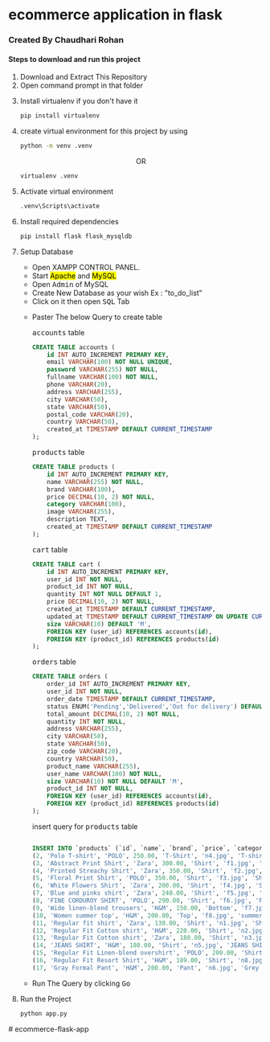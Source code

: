 <h1>ecommerce application in flask</h1>

<h3>Created By Chaudhari Rohan</h3>

<h4>Steps to download and run this project</h4>

<ol start="1">
<li>Download and Extract This Repository</li>
<li>Open command prompt in that folder</li>
<li><p>Install virtualenv if you don't have it</p>  
    
```bash
pip install virtualenv
```

</li>
<li><p>create virtual environment for this project by using</p>

```bash
python -m venv .venv
```
<p align="center">OR</p>

```bash
virtualenv .venv
```
</li>
<li>
<p>Activate virtual environment</p>

```bash
.venv\Scripts\activate
```
</li>
<li>
<p>Install required dependencies</p>
    
```bash
pip install flask flask_mysqldb
```
</li>
<li>
<p>Setup Database</p>
<ul>
<li>Open XAMPP CONTROL PANEL.</li>
<li>Start <mark>Apache</mark> and <mark>MySQL</mark></li>
<li>Open <kbd>Admin</kbd> of MySQL</li>
<li>Create New Database as your wish Ex : "to_do_list"</li>
<li>Click on it then open <kbd>SQL</kbd> Tab </li>
<li>
<p>Paster The below Query to create table</p>

<p><kbd>accounts</kbd> table</p> 

```SQL
CREATE TABLE accounts (
    id INT AUTO_INCREMENT PRIMARY KEY,
    email VARCHAR(100) NOT NULL UNIQUE,
    password VARCHAR(255) NOT NULL,
    fullname VARCHAR(100) NOT NULL,
    phone VARCHAR(20),
    address VARCHAR(255),
    city VARCHAR(50),
    state VARCHAR(50),
    postal_code VARCHAR(20),
    country VARCHAR(50),
    created_at TIMESTAMP DEFAULT CURRENT_TIMESTAMP
);
```
<p><kbd>products</kbd> table</p> 

```SQL
CREATE TABLE products (
    id INT AUTO_INCREMENT PRIMARY KEY,
    name VARCHAR(255) NOT NULL,
    brand VARCHAR(100),
    price DECIMAL(10, 2) NOT NULL,
    category VARCHAR(100),
    image VARCHAR(255),
    description TEXT,
    created_at TIMESTAMP DEFAULT CURRENT_TIMESTAMP
);
```
<p><kbd>cart</kbd> table</p> 

```SQL
CREATE TABLE cart (
    id INT AUTO_INCREMENT PRIMARY KEY,
    user_id INT NOT NULL,
    product_id INT NOT NULL,
    quantity INT NOT NULL DEFAULT 1,
    price DECIMAL(10, 2) NOT NULL,
    created_at TIMESTAMP DEFAULT CURRENT_TIMESTAMP,
    updated_at TIMESTAMP DEFAULT CURRENT_TIMESTAMP ON UPDATE CURRENT_TIMESTAMP,
    size VARCHAR(10) DEFAULT 'M',
    FOREIGN KEY (user_id) REFERENCES accounts(id),
    FOREIGN KEY (product_id) REFERENCES products(id)
);
```
<p><kbd>orders</kbd> table</p> 


```SQL
CREATE TABLE orders (
    order_id INT AUTO_INCREMENT PRIMARY KEY,
    user_id INT NOT NULL,
    order_date TIMESTAMP DEFAULT CURRENT_TIMESTAMP,
    status ENUM('Pending','Delivered','Out for delivery') DEFAULT 'Pending',
    total_amount DECIMAL(10, 2) NOT NULL,
    quantity INT NOT NULL,
    address VARCHAR(255),
    city VARCHAR(50),
    state VARCHAR(50),
    zip_code VARCHAR(20),
    country VARCHAR(50),
    product_name VARCHAR(255),
    user_name VARCHAR(100) NOT NULL,
    size VARCHAR(10) NOT NULL DEFAULT 'M',
    product_id INT NOT NULL,
    FOREIGN KEY (user_id) REFERENCES accounts(id),
    FOREIGN KEY (product_id) REFERENCES products(id)
);
```

<p>insert query for <kbd>products</kbd> table</p> 

```SQL

INSERT INTO `products` (`id`, `name`, `brand`, `price`, `category`, `image`, `description`, `created_at`) VALUES
(2, 'Polo T-shirt', 'POLO', 250.00, 'T-Shirt', 'n4.jpg', 'T-shirt with nice design', '2024-08-13 14:34:36'),
(3, 'Abstract Print Shirt', 'Zara', 300.00, 'Shirt', 'f1.jpg', 'Abstract Print Shirt of brand zara', '2024-08-15 05:12:33'),
(4, 'Printed Streachy Shirt', 'Zara', 350.00, 'Shirt', 'f2.jpg', 'Printed Streachy Shirt of brand zara', '2024-08-15 05:24:20'),
(5, 'Floral Print Shirt', 'POLO', 350.00, 'Shirt', 'f3.jpg', 'Shirt with lot of flowers design atracts girls', '2024-08-15 05:26:24'),
(6, 'White Flowers Shirt', 'Zara', 200.00, 'Shirt', 'f4.jpg', 'Shirt specially for Chhapri', '2024-08-15 05:27:32'),
(7, 'Blue and pinks shirt', 'Zara', 240.00, 'Shirt', 'f5.jpg', 'Pink and blue shirt with awesome design', '2024-08-15 17:01:12'),
(8, 'FINE CORDUROY SHIRT', 'POLO', 290.00, 'Shirt', 'f6.jpg', 'FINE CORDUROY SHIRT with epic design', '2024-08-15 17:02:07'),
(9, 'Wide linen-blend trousers', 'H&M', 150.00, 'Bottom', 'f7.jpg', 'Wide linen-blend trousers', '2024-08-15 17:03:00'),
(10, 'Women summer top', 'H&M', 200.00, 'Top', 'f8.jpg', 'summer edition for womens', '2024-08-15 17:04:01'),
(11, 'Regular fit shirt', 'Zara', 130.00, 'Shirt', 'n1.jpg', 'Shirt with plain sky blue color', '2024-08-15 17:05:44'),
(12, 'Regular Fit Cotton shirt', 'H&M', 220.00, 'Shirt', 'n2.jpg', 'Regular Fit Cotton shirt', '2024-08-15 17:06:56'),
(13, 'Regular Fit Cotton shirt', 'Zara', 180.00, 'Shirt', 'n3.jpg', 'Regular Fit Cotton shirt', '2024-08-15 17:07:31'),
(14, 'JEANS SHIRT', 'H&M', 180.00, 'Shirt', 'n5.jpg', 'JEANS SHIRT', '2024-08-15 17:08:18'),
(15, 'Regular Fit Linen-blend overshirt', 'POLO', 200.00, 'Shirt', 'n7.jpg', 'Regular Fit Linen-blend overshirt', '2024-08-15 17:08:50'),
(16, 'Regular Fit Resort Shirt', 'H&M', 189.00, 'Shirt', 'n8.jpg', 'Regular Fit Resort Shirt', '2024-08-15 17:09:20'),
(17, 'Gray Formal Pant', 'H&M', 200.00, 'Pant', 'n6.jpg', 'Grey Formal Pant', '2024-08-15 17:10:12');
```

</li>
<li>Run The Query by clicking <kbd>Go</kbd></li>
</ul>
</li>
<li>
<p>Run the Project</p>

```bash
python app.py
```
</li>

</ol># ecommerce-flask-app
